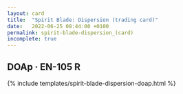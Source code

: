 ```yaml
---
layout: card
title:  "Spirit Blade: Dispersion (trading card)"
date:   2022-06-25 08:44:00 +0100
permalink: spirit-blade-dispersion_(card)
incomplete: true
---
```


## DOAp &middot; EN-105 R

{% include templates/spirit-blade-dispersion-doap.html %}